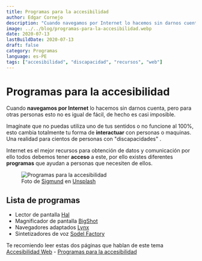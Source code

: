 ```yaml
---
title: Programas para la accesibilidad
author: Edgar Cornejo
description: "Cuando navegamos por Internet lo hacemos sin darnos cuenta, pero para otras personas esto no es igual de fácil, de hecho es casi imposible. Imagínate que no puedas utiliza uno de tus sentidos o no funcione al 100%, esto cambia totalmente tu forma de interactuar con personas o maquinas. Una realidad para cientos de personas con discapacidades."
image: ../../blog/programas-para-la-accesibilidad.webp
date: 2020-07-13
lastBuildDate: 2020-07-13
draft: false
category: Programas
language: es-PE
tags: ["accesibilidad", "discapacidad", "recursos", "web"]
---
```


# Programas para la accesibilidad

Cuando **navegamos por Internet** lo hacemos sin darnos cuenta, pero para otras personas esto no es igual de fácil, de hecho es casi imposible.

Imagínate que no puedas utiliza uno de tus sentidos o no funcione al 100%, esto cambia totalmente tu forma de **interactuar** con personas o maquinas. Una realidad para cientos de personas con "discapacidades" .

Internet es el mejor recursos para obtención de datos y comunicación por ello todos debemos tener **acceso** a este, por ello existes diferentes **programas** que ayudan a personas que necesiten de ellos.

<figure>
  <img src="../../blog/programas-para-la-accesibilidad.webp" alt="Programas para la accesibilidad"/>
  <figcaption>Foto de <a href="https://unsplash.com/es/@sigmund" title="Sigmund" target="_blank">Sigmund</a> en <a href="https://unsplash.com/es/fotos/persona-que-usa-braille-writer-4MoIpDcSlr4" title="Unsplash" target="_blank">Unsplash</a>
  </figcaption>
</figure>

## Lista de programas

- Lector de pantalla <a href="http://www.synapseadaptive.com/dolphin/hal_spanish_win.htm" title="Hal" target="_blank">Hal</a>
- Magnificador de pantalla <a href="http://www.bigshotmagnifier.com/Products/BigShot/BigShot.htm" title="BigShot" target="_blank">BigShot</a>
- Navegadores adaptados <a href="http://lynx.browser.org/" title="Lynx" target="_blank">Lynx</a>
- Sintetizadores de voz <a href="http://www.sodels.com/" title="Sodel Factory" target="_blank">Sodel Factory</a>

Te recomiendo leer estas dos páginas que hablan de este tema <a href="http://accesibilidadweb.dlsi.ua.es/?menu=soft-ayudas" title="Accesibilidad Web" target="_blank">Accesibilidad Web</a> - <a href="http://www.mancomunidadsierranorte.org/paginas/programas-gratuitos-para-la-accesibilidad-para-personas-con-discapacidad-fisica/" title="Programas para la accesibilidad" target="_blank">Programas para la accesibilidad</a>
